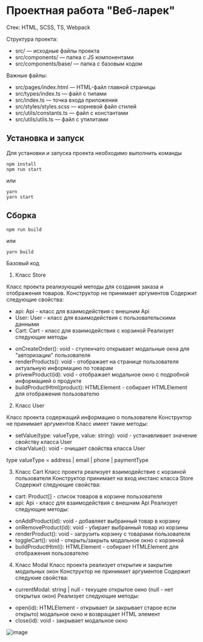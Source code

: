 # Проектная работа "Веб-ларек"

Стек: HTML, SCSS, TS, Webpack

Структура проекта:
- src/ — исходные файлы проекта
- src/components/ — папка с JS компонентами
- src/components/base/ — папка с базовым кодом

Важные файлы:
- src/pages/index.html — HTML-файл главной страницы
- src/types/index.ts — файл с типами
- src/index.ts — точка входа приложения
- src/styles/styles.scss — корневой файл стилей
- src/utils/constants.ts — файл с константами
- src/utils/utils.ts — файл с утилитами

## Установка и запуск
Для установки и запуска проекта необходимо выполнить команды

```
npm install
npm run start
```

или

```
yarn
yarn start
```
## Сборка

```
npm run build
```

или

```
yarn build
```

Базовый код

1. Класс Store<T>

Класс проекта реализующий методы для создания заказа и отображения товаров.
Конструктор не принимает аргументов
Содержит следующие свойства:
- api: Api - класс для взаимодействия с внешним Api
- User: User - класс для взаимодействия с пользовательскими данными
- Cart: Cart - класс для взаимодействия с корзиной
Реализует следующие методы
+ onCreateOrder(): void - ступенчато открывает модальные окна для "авторизации" пользователя
+ renderProducts(): void - отображает на странице пользователя актуальную информацию по товарам
+ privewProduct(id): void - отображает модальное окно с подробной информацией о продукте
+ buildProductHtml(product): HTMLElement - собирает HTMLElement для отображения пользователю

2. Класс User

Класс проекта содержащий информацию о пользователе
Конструктор не принимает аргументов
Класс имеет такие методы:
+ setValue(type: valueType, value: string): void - устанавливает значение свойству класса User
+ clearValue(): void - очищает свойства класса User
  
type valueType = address | email | phone | paymentType

3. Класс Cart
Класс проекта реализует взаимодействие с корзиной пользователя
Конструктор принимает на вход инстанс класса Store
Содержит следующие свойства:
- cart: Product[] - список товаров в корзине пользователя
- api: Api - класс для взаимодействия с внешним Api
Реализует следующие методы:
+ onAddProduct(id): void - добавляет выбранный товар в корзину
+ onRemoveProduct(id): void - убирает выбранный товар из корзины
+ renderProduct(): void - загрузить корзину с товарами пользователя
+ toggleCart(): void - открыть/закрыть модальное окно с корзиной
+ buildProductHtml(): HTMLElement - собирает HTMLElement для отображения пользователю

4. Класс Modal
Класс проекта реализует открытие и закрытие модальных окон
Конструктор не принимает аргументов
Содержит следуюие свойства:
- currentModal: string | null - текущее открытое окно (null - нет открытых окон)
Реализует следующие методы:
+ open(id): HTMLElement - открывает (и закрывает старое если открыто) модальное окно и возвращает HTML элемент
+ close(id): void - закрывает модальное окно

![image](https://github.com/Basarus/web-larek-frontend/assets/74671944/e2861e26-3c5f-45f6-9171-2adf07e7cd75)



